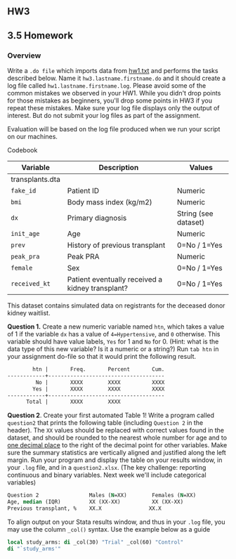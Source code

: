 ﻿## HW3

## 3.5 Homework

### Overview 

Write a `.do file` which imports data from [hw1.txt](https://jhustata.github.io/book/_downloads/884b9e06eb29f89b1b87da4eab39775d/hw1.txt) and performs the tasks described below. Name it `hw3.lastname.firstname.do` and it should create a log file called `hw1.lastname.firstname.log`. Please avoid some of the common mistakes we observed in your HW1. While you didn't drop points for those mistakes as beginners, you'll drop some points in HW3 if you repeat these mistakes. Make sure your log file displays only the output of interest. But do not submit your log files as part of the assignment.

Evaluation will be based on the log file produced when we run your script on our machines. 

Codebook

| Variable       | Description                                  | Values           |
| ------------------- | ------------------------------------------------ | -------------------- |
| transplants.dta |                                                  |                      |
| `fake_id`           | Patient ID                                       | Numeric              |
| `bmi`               | Body mass index (kg/m2)                          | Numeric              |
| `dx`                | Primary diagnosis                                | String (see dataset) |
| `init_age`          | Age                                              | Numeric              |
| `prev`              | History of previous transplant                   | 0=No / 1=Yes         |
| `peak_pra`          | Peak PRA                                         | Numeric              |
| `female`            | Sex                                              | 0=No / 1=Yes         |
| `received_kt`       | Patient eventually received a kidney transplant? | 0=No / 1=Yes         |

This dataset contains simulated data on registrants for the deceased donor kidney waitlist.

**Question 1.** Create a new numeric variable named `htn`, which takes a value of 1 if the variable `dx` has a value of `4=Hypertensive`, and `0` otherwise. This variable should have value labels, `Yes` for 1 and `No` for 0. (Hint: what is the data type of this new variable? Is it a numeric or a string?) Run `tab htn` in your assignment do-file so that it would print the following result.

```stata
        htn |       Freq.       Percent       Cum.
------------+-------------------------------------
         No |       XXXX        XXXX          XXXX
        Yes |       XXXX        XXXX          XXXX
------------+-------------------------------------
      Total |       XXXX        XXXX
```

**Question 2**. Create your first automated Table 1! Write a program called `question2` that prints the following table (including `Question 2` in the header). The `XX` values should be replaced with correct values found in the dataset, and should be rounded to the nearest whole number for age and to <u>one decimal place</u> to the right of the decimal point for other variables. Make sure the summary statistics are vertically aligned and justified along the left margin. Run your program and display the table on your results window, in your `.log` file, and in a `question2.xlsx`. (The key challenge: reporting continuous and binary variables. Next week we'll include categorical variables)

```stata
Question 2                Males (N=XX)        Females (N=XX)
Age, median (IQR)         XX (XX-XX)          XX (XX-XX)
Previous transplant, %    XX.X               XX.X
```

To align output on your Stata results window, and thus in your `.log` file, you may use the column `_col()` syntax. Use the example below as a guide

```stata
local study_arms: di _col(30) "Trial" _col(60) "Control"
di "`study_arms'"
```